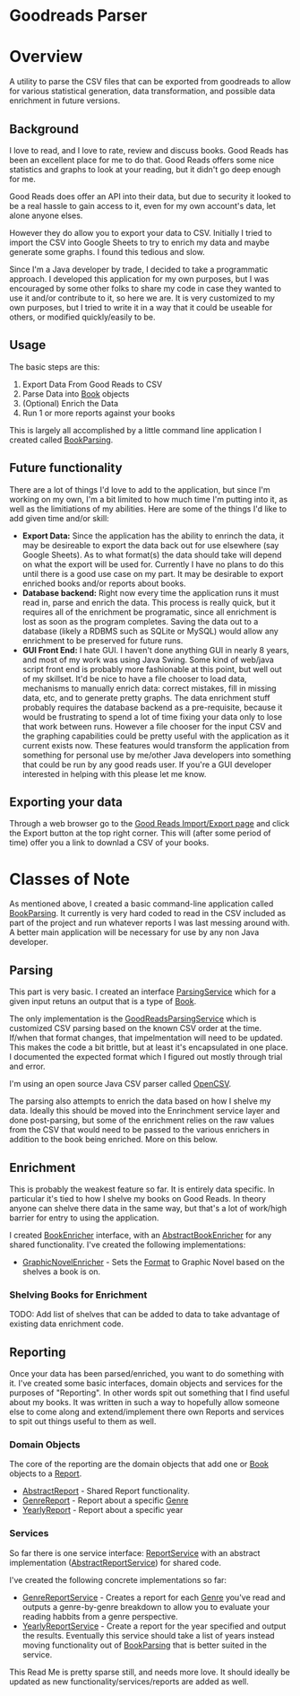 Goodreads Parser
================

# Overview

A utility to parse the CSV files that can be exported from goodreads to allow for various statistical generation, data transformation, and possible data enrichment in future versions.

## Background

I love to read, and I love to rate, review and discuss books. Good Reads has been an excellent place for me to do that. Good Reads offers some nice statistics and graphs to look at your reading, but it didn't go deep enough for me.

Good Reads does offer an API into their data, but due to security it looked to be a real hassle to gain access to it, even for my own account's data, let alone anyone elses. 

However they do allow you to export your data to CSV. Initially I tried to import the CSV into Google Sheets to try to enrich my data and maybe generate some graphs. I found this tedious and slow.

Since I'm a Java developer by trade, I decided to take a programmatic approach. I developed this application for my own purposes, but I was encouraged by some other folks to share my code in case they wanted to use it and/or contribute to it, so here we are. It is very customized to my own purposes, but I tried to write it in a way that it could be useable for others, or modified quickly/easily to be.

## Usage

The basic steps are this:

1. Export Data From Good Reads to CSV
2. Parse Data into [Book](src/main/java/noorg/bookparsing/domain/Book.java) objects
3. (Optional) Enrich the Data
4. Run 1 or more reports against your books

This is largely all accomplished by a little command line application I created called [BookParsing](src/main/java/noorg/bookparsing/BookParsing.java). 

## Future functionality

There are a lot of things I'd love to add to the application, but since I'm working on my own, I'm a bit limited to how much time I'm putting into it, as well as the limitiations of my abilities. Here are some of the things I'd like to add given time and/or skill:

- **Export Data:** Since the application has the ability to enrinch the data, it may be desireable to export the data back out for use elsewhere (say Google Sheets). As to what format(s) the data should take will depend on what the export will be used for. Currently I have no plans to do this until there is a good use case on my part. It may be desirable to export enriched books and/or reports about books.
- **Database backend:** Right now every time the application runs it must read in, parse and enrich the data. This process is really quick, but it requires all of the enrichment be programatic, since all enrichment is lost as soon as the program completes. Saving the data out to a database (likely a RDBMS such as SQLite or MySQL) would allow any enrichment to be preserved for future runs.
- **GUI Front End:** I hate GUI. I haven't done anything GUI in nearly 8 years, and most of my work was using Java Swing. Some kind of web/java script front end is probably more fashionable at this point, but well out of my skillset. It'd be nice to have a file chooser to load data, mechanisms to manually enrich data: correct mistakes, fill in missing data, etc, and to generate pretty graphs. The data enrichment stuff probably requires the database backend as a pre-requisite, because it would be frustrating to spend a lot of time fixing your data only to lose that work between runs. However a file chooser for the input CSV and the graphing capabilities could be pretty useful with the application as it current exists now. These features would transform the application from something for personal use by me/other Java developers into something that could be run by any good reads user. If you're a GUI developer interested in helping with this please let me know.

## Exporting your data

Through a web browser go to the [Good Reads Import/Export page](https://www.goodreads.com/review/import) and click the Export button at the top right corner. This will (after some period of time) offer you a link to downlad a CSV of your books.

# Classes of Note

As mentioned above, I created a basic command-line application called [BookParsing](src/main/java/noorg/bookparsing/BookParsing.java). It currently is very hard coded to read in the CSV included as part of the project and run whatever reports I was last messing around with. A better main application will be necessary for use by any non Java developer.

## Parsing

This part is very basic. I created an interface [ParsingService](src/main/java/noorg/bookparsing/service/ParsingService.java) which for a given input retuns an output that is a type of [Book](src/main/java/noorg/bookparsing/domain/Book.java). 

The only implementation is the [GoodReadsParsingService](src/main/java/noorg/bookparsing/service/impl/GoodReadsParsingService.java) which is customized CSV parsing based on the known CSV order at the time. If/when that format changes, that impelmentation will need to be updated. This makes the code a bit brittle, but at least it's encapsulated in one place. I documented the expected format which I figured out mostly through trial and error. 

I'm using an open source Java CSV parser called [OpenCSV](http://opencsv.sourceforge.net/).

The parsing also attempts to enrich the data based on how I shelve my data. Ideally this should be moved into the Enrinchment service layer and done post-parsing, but some of the enrichment relies on the raw values from the CSV that would need to be passed to the various enrichers in addition to the book being enriched. More on this below.  

## Enrichment

This is probably the weakest feature so far. It is entirely data specific. In particular it's tied to how I shelve my books on Good Reads. In theory anyone can shelve there data in the same way, but that's a lot of work/high barrier for entry to using the application.

I created [BookEnricher](src/main/java/noorg/bookparsing/enrich/BookEnricher.java) interface, with an [AbstractBookEnricher](src/main/java/noorg/bookparsing/enrich/AbstractBookEnricher.java) for any shared functionality. I've created the following implementations:

- [GraphicNovelEnricher](src/main/java/noorg/bookparsing/enrich/GraphicNovelEnricher.java) - Sets the [Format](src/main/java/noorg/bookparsing/domain/types/BookFormat.java) to Graphic Novel based on the shelves a book is on.

### Shelving Books for Enrichment

TODO: Add list of shelves that can be added to data to take advantage of existing data enrichment code.

## Reporting

Once your data has been parsed/enriched, you want to do something with it. I've created some basic interfaces, domain objects and services for the purposes of "Reporting". In other words spit out something that I find useful about my books. It was written in such a way to hopefully allow someone else to come along and extend/implement there own Reports and services to spit out things useful to them as well.

### Domain Objects

The core of the reporting are the domain objects that add one or [Book](src/main/java/noorg/bookparsing/domain/Book.java) objects to a [Report](src/main/java/noorg/bookparsing/domain/report/Report.java).

- [AbstractReport](src/main/java/noorg/bookparsing/domain/report/AbstractReport.java) - Shared Report functionality.
- [GenreReport](src/main/java/noorg/bookparsing/domain/report/GenreReport.java) - Report about a specific [Genre](src/main/java/noorg/bookparsing/domain/types/BookGenre.java)
- [YearlyReport](src/main/java/noorg/bookparsing/domain/report/YearlyReport.java) - Report about a specific year

### Services

So far there is one service interface: [ReportService](src/main/java/noorg/bookparsing/report/ReportService.java) with an abstract implementation ([AbstractReportService](src/main/java/noorg/bookparsing/report/impl/AbstractReportService.java)) for shared code.

I've created the following concrete implementations so far:

- [GenreReportService](src/main/java/noorg/bookparsing/report/impl/GenreReportService.java) - Creates a report for each [Genre](src/main/java/noorg/bookparsing/domain/types/BookGenre.java) you've read and outputs a genre-by-genre breakdown to allow you to evaluate your reading habbits from a genre perspective.
- [YearlyReportService](src/main/java/noorg/bookparsing/report/impl/YearlyReportService.java) - Create a report for the year specified and output the results. Eventually this service should take a list of years instead moving functionality out of [BookParsing](src/main/java/noorg/bookparsing/BookParsing.java) that is better suited in the service.


This Read Me is pretty sparse still, and needs more love. It should ideally be updated as new functionality/services/reports are added as well.
